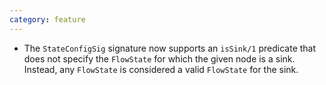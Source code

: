 ```yaml
---
category: feature
---
```

* The `StateConfigSig` signature now supports an `isSink/1` predicate that does not specify the `FlowState` for which the given node is a sink. Instead, any `FlowState` is considered a valid `FlowState` for the sink.